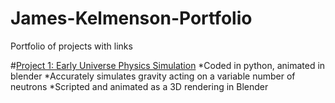 # James-Kelmenson-Portfolio
Portfolio of projects with links

#[Project 1: Early Universe Physics Simulation](https://github.com/kelmensonj/Newtownian-Physics-Engine)
*Coded in python, animated in blender
*Accurately simulates gravity acting on a variable number of neutrons
*Scripted and animated as a 3D rendering in Blender






